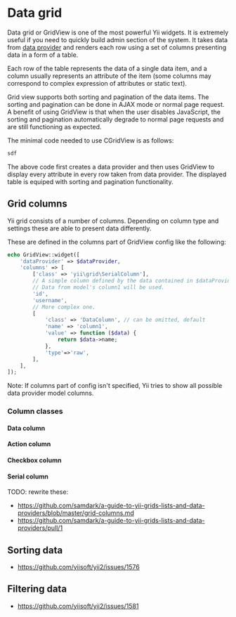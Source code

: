 Data grid
=========

Data grid or GridView is one of the most powerful Yii widgets. It is extremely useful if you need to quickly build admin
section of the system. It takes data from [data provider](data-provider.md) and renders each row using a set of columns
presenting data in a form of a table.

Each row of the table represents the data of a single data item, and a column usually represents an attribute of
the item (some columns may correspond to complex expression of attributes or static text).

Grid view supports both sorting and pagination of the data items. The sorting and pagination can be done in AJAX mode
or normal page request. A benefit of using GridView is that when the user disables JavaScript, the sorting and pagination
automatically degrade to normal page requests and are still functioning as expected.

The minimal code needed to use CGridView is as follows:

```php
sdf
```

The above code first creates a data provider and then uses GridView to display every attribute in every row taken from
data provider. The displayed table is equiped with sorting and pagination functionality.

Grid columns
------------

Yii grid consists of a number of columns. Depending on column type and settings these are able to present data differently.

These are defined in the columns part of GridView config like the following:

```php
echo GridView::widget([
	'dataProvider' => $dataProvider,
	'columns' => [
		['class' => 'yii\grid\SerialColumn'],
		// A simple column defined by the data contained in $dataProvider.
		// Data from model's column1 will be used.
		'id',
		'username',
		// More complex one.
		[
			'class' => 'DataColumn', // can be omitted, default
			'name' => 'column1',
			'value' => function ($data) {
				return $data->name;
			},
			'type'=>'raw',
		],
	],
]);
```

Note: If columns part of config isn't specified, Yii tries to show all possible data provider model columns.


### Column classes


#### Data column

#### Action column

#### Checkbox column

#### Serial column

TODO: rewrite these:

- https://github.com/samdark/a-guide-to-yii-grids-lists-and-data-providers/blob/master/grid-columns.md
- https://github.com/samdark/a-guide-to-yii-grids-lists-and-data-providers/pull/1

Sorting data
------------

- https://github.com/yiisoft/yii2/issues/1576

Filtering data
--------------

- https://github.com/yiisoft/yii2/issues/1581